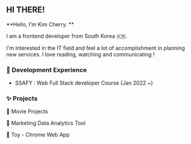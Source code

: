 ## HI THERE! 

**Hello, I'm Kim Cherry. **

I am a frontend developer from South Korea 🇰🇷. 

I'm interested in the IT field and feel a lot of accomplishment in planning new services.
I love reading, watching and communicating !


### 💫 Development Experience
- SSAFY : Web Full Stack developer Course (Jan 2022 ~)



### ✨ Projects
🔭 Movie Projects 

📝 Marketing Data Analytics Tool

🌱 Toy - Chrome Web App
